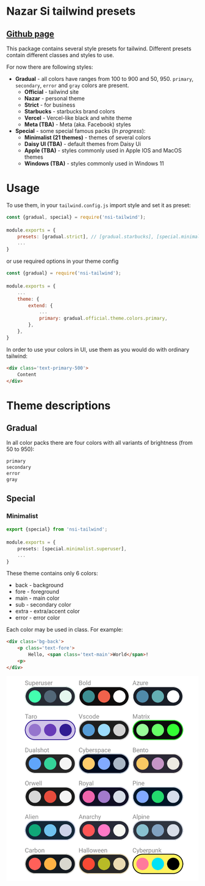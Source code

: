 # Nazar Si tailwind presets
## [Github page](https://github.com/nazar-si/nsi-tailwind)
This package contains several style presets for tailwind. Different presets contain different classes and styles to use.

For now there are following styles:
* **Gradual** - all colors have ranges from 100 to 900 and 50, 950. `primary`, `secondary`, `error` and `gray` colors are present.
  * **Official** - tailwind site
  * **Nazar** - personal theme 
  * **Strict** - for business 
  * **Starbucks** - starbucks brand colors
  * **Vercel** - Vercel-like black and white theme
  * **Meta (TBA)** - Meta (aka. Facebook) styles  
* **Special** - some special famous packs (*In progress*):
  * **Minimalist (21 themes)** - themes of several colors 
  * **Daisy UI (TBA)** - default themes from Daisy Ui
  * **Apple (TBA)** - styles commonly used in Apple IOS and MacOS themes
  * **Windows (TBA)** -  styles commonly used in Windows 11 

# Usage

To use them, in your `tailwind.config.js` import style and set it as preset:
```js
const {gradual, special} = require('nsi-tailwind');

module.exports = {
    presets: [gradual.strict], // [gradual.starbucks], [special.minimalist.orwell] etc.
    ...
} 
```
or use required options in your theme config
```js
const {gradual} = require('nsi-tailwind');

module.exports = {
    ...
    theme: {
        extend: {
            ...
            primary: gradual.official.theme.colors.primary,
        },
    },
} 
```

In order to use your colors in UI, use them as you would do with ordinary tailwind:
```html
<div class='text-primary-500'>
    Content
</div>
```

# Theme descriptions 

## Gradual 
In all color packs there are four colors with all variants of brightness (from 50 to 950):
```
primary
secondary
error
gray
```

## Special 

### Minimalist

```ts
export {special} from 'nsi-tailwind';

module.exports = {
    presets: [special.minimalist.superuser], 
    ...
}


```
These theme contains only 6 colors:
* back - background 
* fore - foreground
* main - main color 
* sub - secondary color
* extra - extra/accent color
* error - error color 

Each color may be used in class. For example:
```html
<div class='bg-back'>
    <p class='text-fore'>
        Hello, <span class='text-main'>World</span>!
    <p>
</div>
```

![Minimalist palettes](https://github.com/nazar-si/nsi-tailwind/blob/main/release/colorsMinimalist.svg)